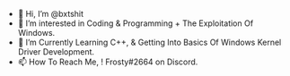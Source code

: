 - 👋 Hi, I’m @bxtshit
- 👀 I’m interested in Coding & Programming + The Exploitation Of Windows.
- 🌱 I’m Currently Learning C++, & Getting Into Basics Of Windows Kernel Driver Development.
- 📫 How To Reach Me, ! Frosty#2664 on Discord.
